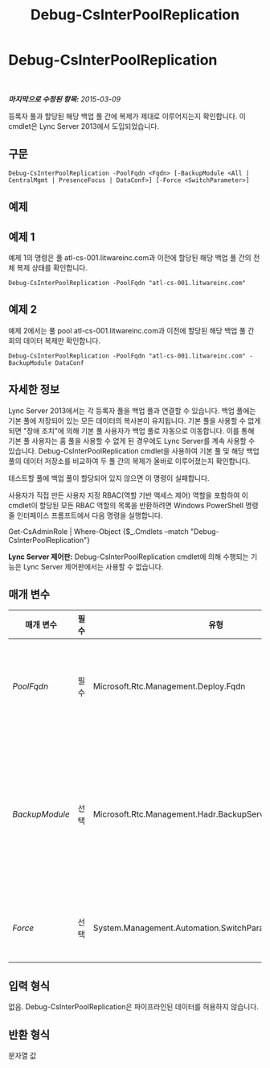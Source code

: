 ﻿---
title: Debug-CsInterPoolReplication
TOCTitle: Debug-CsInterPoolReplication
ms:assetid: 945bfd1c-1759-4869-9316-b3260fcc633d
ms:mtpsurl: https://technet.microsoft.com/ko-kr/library/JJ619185(v=OCS.15)
ms:contentKeyID: 49304416
ms.date: 08/10/2015
mtps_version: v=OCS.15
ms.translationtype: HT
---

# Debug-CsInterPoolReplication

 

_**마지막으로 수정된 항목:** 2015-03-09_

등록자 풀과 할당된 해당 백업 풀 간에 복제가 제대로 이루어지는지 확인합니다. 이 cmdlet은 Lync Server 2013에서 도입되었습니다.

## 구문

    Debug-CsInterPoolReplication -PoolFqdn <Fqdn> [-BackupModule <All | CentralMgmt | PresenceFocus | DataConf>] [-Force <SwitchParameter>]

## 예제

## 예제 1

예제 1의 명령은 풀 atl-cs-001.litwareinc.com과 이전에 할당된 해당 백업 풀 간의 전체 복제 상태를 확인합니다.

    Debug-CsInterPoolReplication -PoolFqdn "atl-cs-001.litwareinc.com"

## 예제 2

예제 2에서는 풀 pool atl-cs-001.litwareinc.com과 이전에 할당된 해당 백업 풀 간 회의 데이터 복제만 확인합니다.

    Debug-CsInterPoolReplication -PoolFqdn "atl-cs-001.litwareinc.com" -BackupModule DataConf

## 자세한 정보

Lync Server 2013에서는 각 등록자 풀을 백업 풀과 연결할 수 있습니다. 백업 풀에는 기본 풀에 저장되어 있는 모든 데이터의 복사본이 유지됩니다. 기본 풀을 사용할 수 없게 되면 "장애 조치"에 의해 기본 풀 사용자가 백업 풀로 자동으로 이동합니다. 이를 통해 기본 풀 사용자는 홈 풀을 사용할 수 없게 된 경우에도 Lync Server를 계속 사용할 수 있습니다. Debug-CsInterPoolReplication cmdlet을 사용하여 기본 풀 및 해당 백업 풀의 데이터 저장소를 비교하여 두 풀 간의 복제가 올바로 이루어졌는지 확인합니다.

테스트할 풀에 백업 풀이 할당되어 있지 않으면 이 명령이 실패합니다.

사용자가 직접 만든 사용자 지정 RBAC(역할 기반 액세스 제어) 역할을 포함하여 이 cmdlet이 할당된 모든 RBAC 역할의 목록을 반환하려면 Windows PowerShell 명령줄 인터페이스 프롬프트에서 다음 명령을 실행합니다.

Get-CsAdminRole | Where-Object {$\_.Cmdlets –match "Debug-CsInterPoolReplication"}

**Lync Server 제어판:** Debug-CsInterPoolReplication cmdlet에 의해 수행되는 기능은 Lync Server 제어판에서는 사용할 수 없습니다.

## 매개 변수


<table>
<colgroup>
<col style="width: 25%" />
<col style="width: 25%" />
<col style="width: 25%" />
<col style="width: 25%" />
</colgroup>
<thead>
<tr class="header">
<th>매개 변수</th>
<th>필수</th>
<th>유형</th>
<th>설명</th>
</tr>
</thead>
<tbody>
<tr class="odd">
<td><p><em>PoolFqdn</em></p></td>
<td><p>필수</p></td>
<td><p>Microsoft.Rtc.Management.Deploy.Fqdn</p></td>
<td><p>테스트할 기본 풀의 정규화된 도메인 이름입니다. 예를 들면 다음과 같습니다.</p>
<p>-PoolFqdn &quot;atl-cs-001.litwareinc.com&quot;</p></td>
</tr>
<tr class="even">
<td><p><em>BackupModule</em></p></td>
<td><p>선택</p></td>
<td><p>Microsoft.Rtc.Management.Hadr.BackupService.BackupModules</p></td>
<td><p>관리자가 확인할 데이터 저장소를 지정합니다. 허용되는 값은 다음과 같습니다.</p>
<p>* All</p>
<p>* CentralMgmt</p>
<p>* PresenceFocus</p>
<p>* DataConf</p>
<p>기본 값은 All입니다.</p></td>
</tr>
<tr class="odd">
<td><p><em>Force</em></p></td>
<td><p>선택</p></td>
<td><p>System.Management.Automation.SwitchParameter</p></td>
<td><p>명령을 실행할 때 발생할 수 있는 심각하지 않은 오류 메시지를 표시하지 않습니다.</p></td>
</tr>
</tbody>
</table>


## 입력 형식

없음. Debug-CsInterPoolReplication은 파이프라인된 데이터를 허용하지 않습니다.

## 반환 형식

문자열 값


